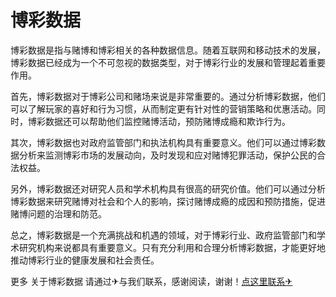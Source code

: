 # 博彩数据

博彩数据是指与赌博和博彩相关的各种数据信息。随着互联网和移动技术的发展，博彩数据已经成为一个不可忽视的数据类型，对于博彩行业的发展和管理起着重要作用。

首先，博彩数据对于博彩公司和赌场来说是非常重要的。通过分析博彩数据，他们可以了解玩家的喜好和行为习惯，从而制定更有针对性的营销策略和优惠活动。同时，博彩数据还可以帮助他们监控赌博活动，预防赌博成瘾和欺诈行为。

其次，博彩数据也对政府监管部门和执法机构具有重要意义。他们可以通过博彩数据分析来监测博彩市场的发展动向，及时发现和应对赌博犯罪活动，保护公民的合法权益。

另外，博彩数据还对研究人员和学术机构具有很高的研究价值。他们可以通过分析博彩数据来研究赌博对社会和个人的影响，探讨赌博成瘾的成因和预防措施，促进赌博问题的治理和防范。

总之，博彩数据是一个充满挑战和机遇的领域，对于博彩行业、政府监管部门和学术研究机构来说都具有重要意义。只有充分利用和合理分析博彩数据，才能更好地推动博彩行业的健康发展和社会责任。

更多 关于博彩数据 请通过✈与我们联系，感谢阅读，谢谢！[点这里联系✈](https://1.k02.cc)